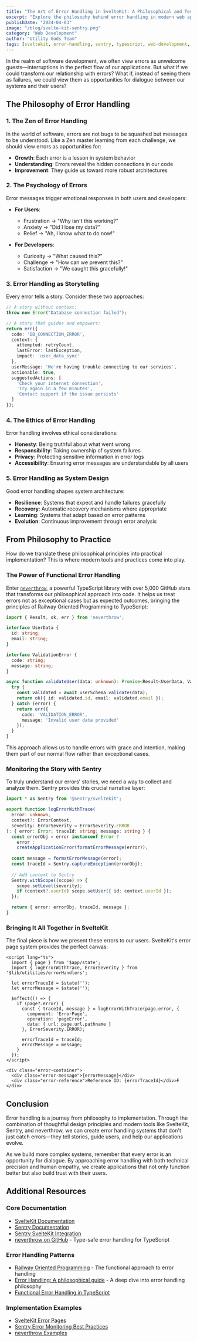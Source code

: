 ```yaml
---
title: "The Art of Error Handling in SvelteKit: A Philosophical and Technical Journey"
excerpt: "Explore the philosophy behind error handling in modern web applications and discover how SvelteKit, Sentry, and neverthrow come together to create meaningful error experiences."
publishDate: "2024-04-03"
image: "/blog/svelte-kit-sentry.png"
category: "Web Development"
author: "Utility Gods Team"
tags: [sveltekit, error-handling, sentry, typescript, web-development, philosophy]
---
```


In the realm of software development, we often view errors as unwelcome guests—interruptions in the perfect flow of our applications. But what if we could transform our relationship with errors? What if, instead of seeing them as failures, we could view them as opportunities for dialogue between our systems and their users?

## The Philosophy of Error Handling

### 1. The Zen of Error Handling

In the world of software, errors are not bugs to be squashed but messages to be understood. Like a Zen master learning from each challenge, we should view errors as opportunities for:

- **Growth**: Each error is a lesson in system behavior
- **Understanding**: Errors reveal the hidden connections in our code
- **Improvement**: They guide us toward more robust architectures

### 2. The Psychology of Errors

Error messages trigger emotional responses in both users and developers:

- **For Users**: 
  - Frustration → "Why isn't this working?"
  - Anxiety → "Did I lose my data?"
  - Relief → "Ah, I know what to do now!"

- **For Developers**:
  - Curiosity → "What caused this?"
  - Challenge → "How can we prevent this?"
  - Satisfaction → "We caught this gracefully!"

### 3. Error Handling as Storytelling

Every error tells a story. Consider these two approaches:

```typescript
// A story without context:
throw new Error("Database connection failed");

// A story that guides and empowers:
return err({
  code: 'DB_CONNECTION_ERROR',
  context: {
    attempted: retryCount,
    lastError: lastException,
    impact: 'user_data_sync'
  },
  userMessage: 'We're having trouble connecting to our services',
  actionable: true,
  suggestedActions: [
    'Check your internet connection',
    'Try again in a few minutes',
    'Contact support if the issue persists'
  ]
});
```

### 4. The Ethics of Error Handling

Error handling involves ethical considerations:

- **Honesty**: Being truthful about what went wrong
- **Responsibility**: Taking ownership of system failures
- **Privacy**: Protecting sensitive information in error logs
- **Accessibility**: Ensuring error messages are understandable by all users

### 5. Error Handling as System Design

Good error handling shapes system architecture:

- **Resilience**: Systems that expect and handle failures gracefully
- **Recovery**: Automatic recovery mechanisms where appropriate
- **Learning**: Systems that adapt based on error patterns
- **Evolution**: Continuous improvement through error analysis

## From Philosophy to Practice

How do we translate these philosophical principles into practical implementation? This is where modern tools and practices come into play.

### The Power of Functional Error Handling

Enter [`neverthrow`](https://github.com/supermacro/neverthrow), a powerful TypeScript library with over 5,000 GitHub stars that transforms our philosophical approach into code. It helps us treat errors not as exceptional cases but as expected outcomes, bringing the principles of Railway Oriented Programming to TypeScript:

```typescript
import { Result, ok, err } from 'neverthrow';

interface UserData {
  id: string;
  email: string;
}

interface ValidationError {
  code: string;
  message: string;
}

async function validateUser(data: unknown): Promise<Result<UserData, ValidationError>> {
  try {
    const validated = await userSchema.validate(data);
    return ok({ id: validated.id, email: validated.email });
  } catch (error) {
    return err({ 
      code: 'VALIDATION_ERROR', 
      message: 'Invalid user data provided' 
    });
  }
}
```

This approach allows us to handle errors with grace and intention, making them part of our normal flow rather than exceptional cases.

### Monitoring the Story with Sentry

To truly understand our errors' stories, we need a way to collect and analyze them. Sentry provides this crucial narrative layer:

```typescript
import * as Sentry from '@sentry/sveltekit';

export function logErrorWithTrace(
  error: unknown,
  context?: ErrorContext,
  severity: ErrorSeverity = ErrorSeverity.ERROR
): { error: Error; traceId: string; message: string } {
  const errorObj = error instanceof Error ? 
    error : 
    createApplicationError(formatErrorMessage(error));
  
  const message = formatErrorMessage(error);
  const traceId = Sentry.captureException(errorObj);
  
  // Add context to Sentry
  Sentry.withScope((scope) => {
    scope.setLevel(severity);
    if (context?.userId) scope.setUser({ id: context.userId });
  });

  return { error: errorObj, traceId, message };
}
```

### Bringing It All Together in SvelteKit

The final piece is how we present these errors to our users. SvelteKit's error page system provides the perfect canvas:

```svelte
<script lang="ts">
  import { page } from '$app/state';
  import { logErrorWithTrace, ErrorSeverity } from '$lib/utilities/errorHandlers';

  let errorTraceId = $state('');
  let errorMessage = $state('');

  $effect(() => {
    if (page?.error) {
      const { traceId, message } = logErrorWithTrace(page.error, {
        component: 'ErrorPage',
        operation: 'pageError',
        data: { url: page.url.pathname }
      }, ErrorSeverity.ERROR);

      errorTraceId = traceId;
      errorMessage = message;
    }
  });
</script>

<div class="error-container">
  <div class="error-message">{errorMessage}</div>
  <div class="error-reference">Reference ID: {errorTraceId}</div>F
</div>
```

## Conclusion

Error handling is a journey from philosophy to implementation. Through the combination of thoughtful design principles and modern tools like SvelteKit, Sentry, and neverthrow, we can create error handling systems that don't just catch errors—they tell stories, guide users, and help our applications evolve.

As we build more complex systems, remember that every error is an opportunity for dialogue. By approaching error handling with both technical precision and human empathy, we create applications that not only function better but also build trust with their users.

## Additional Resources

### Core Documentation
- [SvelteKit Documentation](https://kit.svelte.dev/docs)
- [Sentry Documentation](https://docs.sentry.io/)
- [Sentry SvelteKit Integration](https://docs.sentry.io/platforms/javascript/guides/sveltekit/)
- [neverthrow on GitHub](https://github.com/supermacro/neverthrow) - Type-safe error handling for TypeScript

### Error Handling Patterns
- [Railway Oriented Programming](https://fsharpforfunandprofit.com/rop/) - The functional approach to error handling
- [Error Handling: A philosophical guide](https://www.youtube.com/watch?v=LIXZ6OHHj4A) - A deep dive into error handling philosophy
- [Functional Error Handling in TypeScript](https://dev.to/gcanti/functional-error-handling-in-typescript-3c5f)

### Implementation Examples
- [SvelteKit Error Pages](https://kit.svelte.dev/docs/errors)
- [Sentry Error Monitoring Best Practices](https://sentry.io/for/error-monitoring/)
- [neverthrow Examples](https://github.com/supermacro/neverthrow#examples)



